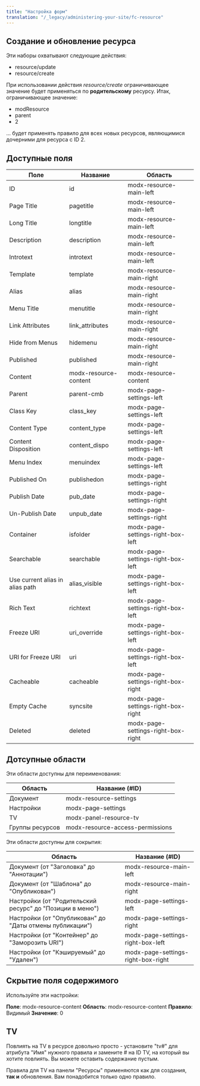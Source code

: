 ```yaml
---
title: "Настройка форм"
translation: "/_legacy/administering-your-site/fc-resource"
---
```


## Создание и обновление ресурса

Эти наборы охватывают следующие действия:

- resource/update
- resource/create

При использовании действия _resource/create_ ограничивающее значение будет применяться по **родительскому** ресурсу. Итак, ограничивающее значение:

- modResource
- parent
- 2

... будет применять правило для всех новых ресурсов, являющимися дочерними для ресурса с ID 2.

## Доступные поля

| Поле                            | Название              | Область                            |
| ------------------------------- | --------------------- | ---------------------------------- |
| ID                              | id                    | modx-resource-main-left            |
| Page Title                      | pagetitle             | modx-resource-main-left            |
| Long Title                      | longtitle             | modx-resource-main-left            |
| Description                     | description           | modx-resource-main-left            |
| Introtext                       | introtext             | modx-resource-main-left            |
| Template                        | template              | modx-resource-main-right           |
| Alias                           | alias                 | modx-resource-main-right           |
| Menu Title                      | menutitle             | modx-resource-main-right           |
| Link Attributes                 | link\_attributes      | modx-resource-main-right           |
| Hide from Menus                 | hidemenu              | modx-resource-main-right           |
| Published                       | published             | modx-resource-main-right           |
| Content                         | modx-resource-content | modx-resource-content              |
| Parent                          | parent-cmb            | modx-page-settings-left            |
| Class Key                       | class\_key            | modx-page-settings-left            |
| Content Type                    | content\_type         | modx-page-settings-left            |
| Content Disposition             | content\_dispo        | modx-page-settings-left            |
| Menu Index                      | menuindex             | modx-page-settings-left            |
| Published On                    | publishedon           | modx-page-settings-right           |
| Publish Date                    | pub\_date             | modx-page-settings-right           |
| Un-Publish Date                 | unpub\_date           | modx-page-settings-right           |
| Container                       | isfolder              | modx-page-settings-right-box-left  |
| Searchable                      | searchable            | modx-page-settings-right-box-left  |
| Use current alias in alias path | alias\_visible        | modx-page-settings-right-box-left  |
| Rich Text                       | richtext              | modx-page-settings-right-box-left  |
| Freeze URI                      | uri\_override         | modx-page-settings-right-box-left  |
| URI for Freeze URI              | uri                   | modx-page-settings-right-box-left  |
| Cacheable                       | cacheable             | modx-page-settings-right-box-right |
| Empty Cache                     | syncsite              | modx-page-settings-right-box-right |
| Deleted                         | deleted               | modx-page-settings-right-box-right |

## Дотсупные области

Эти области доступны для переименования:

| Область              | Название (#ID)                   |
| -------------------- | -------------------------------- |
| Документ             | modx-resource-settings           |
| Настройки            | modx-page-settings               |
| TV                   | modx-panel-resource-tv           |
| Группы ресурсов      | modx-resource-access-permissions |

Эти области доступны для сокрытия:

| Область                                                  | Название (#ID)                     |
| -------------------------------------------------------- | ---------------------------------- |
| Документ (от "Заголовка" до "Аннотации")                 | modx-resource-main-left            |
| Документ (от "Шаблона" до "Опубликован")                 | modx-resource-main-right           |
| Настройки (от "Родительский ресурс" до "Позиции в меню") | modx-page-settings-left            |
| Настройки (от "Опубликован" до "Даты отмены публикации") | modx-page-settings-right           |
| Настройки (от "Контейнер" до "Заморозить URI")           | modx-page-settings-right-box-left  |
| Настройки (от "Кэшируемый" до "Удален")                  | modx-page-settings-right-box-right |

## Скрытие поля содержимого

Используйте эти настройки:

**Поле**: modx-resource-content
**Область**: modx-resource-content
**Правило**: Видимый
**Значение**: 0

## TV

Повлиять на TV в ресурсе довольно просто - установите "tv#" для атрибута "Имя" нужного правила и замените # на ID TV, на который вы хотите повлиять. Вы можете оставить содержание пустым.

Правила для TV на панели "Ресурсы" применяются как для создания, **так и** обновления. Вам понадобится только одно правило.
